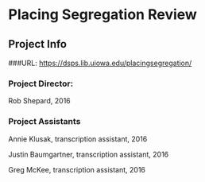 # Placing Segregation Review

## Project Info
###URL: 
https://dsps.lib.uiowa.edu/placingsegregation/

### Project Director:
Rob Shepard, 2016

### Project Assistants
Annie Klusak, transcription assistant, 2016

Justin Baumgartner, transcription assistant, 2016

Greg McKee, transcription assistant, 2016
